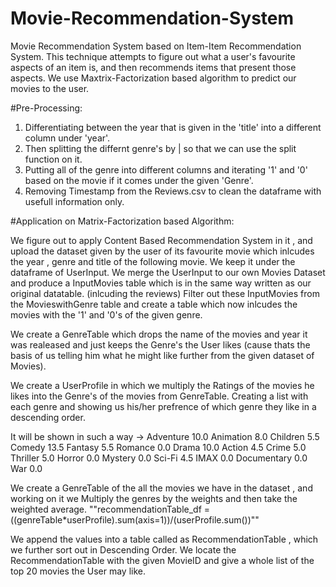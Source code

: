 # Movie-Recommendation-System
Movie Recommendation System based on  Item-Item Recommendation System. This technique attempts to figure out what a user's favourite aspects of an item is, and then recommends items that present those aspects.  We use Maxtrix-Factorization based algorithm to predict our movies to the user.

#Pre-Processing:
1. Differentiating between the year that is given in the 'title' into a different column under 'year'. 
2. Then splitting the differnt genre's by  | so that we can use the split function on it.
3. Putting all of the genre into different columns and iterating '1' and '0' based on the movie if it comes under the given 'Genre'.
4. Removing Timestamp from the Reviews.csv to clean the dataframe with usefull information only.

#Application on Matrix-Factorization based Algorithm:

We figure out to apply Content Based Recommendation System in it , and upload the dataset given by the user of its favourite movie which inlcudes the year , genre and title of the following movie. We keep it under the dataframe of UserInput.
We merge the UserInput to our own Movies Dataset and produce a InputMovies table which is in the same way written as our original datatable. (inlcuding the reviews)
Filter out these InputMovies from the MovieswithGenre table and create a table which now inlcudes the movies with the '1' and '0's of the given genre.

We create a GenreTable which drops the name of the movies and year it was realeased and just keeps the Genre's the User likes (cause thats the basis of us telling him what he might like further from the given dataset of Movies).

We create a UserProfile in which we multiply the Ratings of the movies he likes into the Genre's of the movies from GenreTable. Creating a list with each genre and showing us his/her prefrence of which genre they like in a descending order.

It will be shown in such a way ->
Adventure             10.0
Animation              8.0
Children               5.5
Comedy                13.5
Fantasy                5.5
Romance                0.0
Drama                 10.0
Action                 4.5
Crime                  5.0
Thriller               5.0
Horror                 0.0
Mystery                0.0
Sci-Fi                 4.5
IMAX                   0.0
Documentary            0.0
War                    0.0


We create a GenreTable of the all the movies we have in the dataset , and working on it we Multiply the genres by the weights and then take the weighted average.
""recommendationTable_df = ((genreTable*userProfile).sum(axis=1))/(userProfile.sum())""

We append the values into a table called as RecommendationTable , which we further sort out in Descending Order.
We locate the RecommendationTable with the given MovieID and give a whole list of the top 20 movies the User may like.


